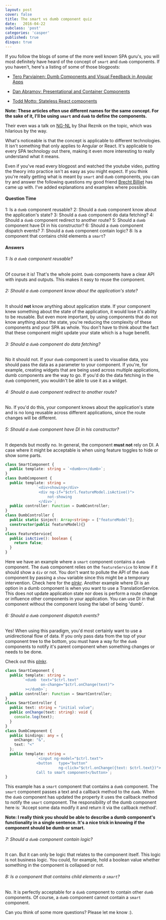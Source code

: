 ```yaml
---
layout: post
cover: false
title: The smart vs dumb component quiz
date:   2016-04-22
subclass: 'post'
categories: 'casper'
published: true
disqus: true
---
```

If you follow the blogs of some of the more well known SPA guru's, you will most definitely have heard of the concept of `smart` and `dumb` components. If you haven't, here's a listing of some of those blogposts:

- <a href="http://teropa.info/blog/2016/02/22/dumb-components-and-visual-feedback-in-angular-apps.html" target="_blank">Tero Parviainen: Dumb Components and Visual Feedback in Angular Apps</a>

- <a href="https://medium.com/@dan_abramov/smart-and-dumb-components-7ca2f9a7c7d0#.wnlz25kho" target="_blank">Dan Abramov: Presentational and Container Components</a>

- <a href="https://toddmotto.com/stateless-react-components/" target="_blank">Todd Motto: Stateless React components</a>


**Note: These articles often use different names for the same concept. For the sake of it, I'll be using `smart` and `dumb` to define the components.**

Their even was a talk on <a href="https://www.youtube.com/watch?v=WfRmhYgwIho" target="_blank">NG-NL</a> by Shai Reznik on the topic, which was hilarious by the way.

What's noticeable is that the concept is applicable to different technologies. It isn't something that only applies to Angular or React. It's applicable to every SPA technology out there, making it even more interesting to really understand what it means.

Even if you've read every blogpost and watched the youtube video, putting the theory into practice isn't as easy as you might expect. If you think you're really getting what is meant by `smart` and `dumb` components, you can try and answer the following questions my good friend <a href="https://twitter.com/brechtbilliet" target="_blank">Brecht Billiet</a> has came up with. I've added explanations and examples where possible.

#### Question Time
1: Is a `dumb` component reusable?
2: Should a `dumb` component know about the application's state?
3: Should a `dumb` component do data fetching?
4: Should a `dumb` component redirect to another route?
5: Should a `dumb` component have DI in his constructor?
6: Should a `dumb` component dispatch events?
7: Should a `dumb` component contain logic?
8: Is a component that contains child elements a `smart`?

#### Answers

###### 1: Is a `dumb` component reusable?
Of course it is! That's the whole point. `Dumb` components have a clear API with inputs and outputs. This makes it easy to reuse the component.

###### 2: Should a `dumb` component know about the application's state?
It should **not** know anything about application state. If your component knew something about the state of the application, it would lose it's ability to be reusable. But even more important, by using components that do not know anything about the state, you're reducing the complexity of these components and your SPA as whole. You don't have to think about the fact that these component might update your state which is a huge benefit.

###### 3: Should a `dumb` component do data fetching?
No it should not. If your `dumb` component is used to visualise data, you should pass the data as a parameter to your component.
If you're, for example, creating widgets that are being used across multiple applications, dumb components are the way to go. If you'd do the data fetching in the `dumb` component, you wouldn't be able to use it as a widget.

###### 4: Should a `dumb` component redirect to another route?
No. If you'd do this, your component knows about the application's state and is no long reusable across different applications, since the route changes will be different.

###### 5: Should a `dumb` component have DI in his constructor?
It depends but mostly no. In general, the component **must not** rely on DI.
A case where it might be acceptable is when using feature toggles to hide or show some parts.

```typescript
class SmartComponent {
  public template: string = `<dumb>></dumb>`;
}
class DumbComponent {
  public template: string =
              `<div>showing</div>
               <div ng-if="$ctrl.featureModel.isActive()">
                   not-showing
               </div>`;
  public controller: Function = DumbController;
}
class DumbController {
  public static $inject: Array<string> = ["featureModel"];
  constructor(public featureModel){}
}
class FeatureService{
  public isActive(): boolean {
    return false;
  }
}
```
Here we have an example where a `smart` component contains a `dumb` component. The `dumb` component relies on the `featureService` to know if it should show a `div` or not.
You don't want to pollute the API of the `dumb` component by passing a `show` variable since this might be a temporary intervention. Check here for the <a href="http://plnkr.co/edit/Iz6C7F5QAveS60l6y9wB?p=preview" target="_blank">plnkr</a>.
Another example where DI is an option in a dumb component is when you want to use a TranslationService. This does not update application state nor does is perform a route change or influence other components in your application. You can use DI in that component without the component losing the label of being 'dumb'.

###### 6: Should a `dumb` component dispatch events?
Yes! When using this paradigm, you'd most certainly want to use a unidirectional flow of data. If you only pass data from the top of your component tree to the bottom, you must have a way for the `dumb` components to notify it's parent component when something changes or needs to be done.

Check out this <a href="http://plnkr.co/edit/kG60UcrSWzwfRjANRzGT?p=preview" target="_blank">plnkr</a>.

```typescript
class SmartComponent {
  public template: string =
        `<dumb  text="$ctrl.text"
                on-change="$ctrl.onChange(text)">
         ></dumb>`;
  public controller: Function = SmartController;
}
class SmartController {
  public text: string = "initial value";
  public onChange(text: string): void {
    console.log(text);
  }
}
class DumbComponent {
  public bindings: any = {
    onChange: "&",
    text: "<"
  };
  public template: string =
              `<input ng-model="$ctrl.text">
              <button   type="button"
                        ng-click="$ctrl.onChange({text: $ctrl.text})">
              Call to smart component</button>`;
}
```
This example has a `smart` component that contains a `dumb` component. The `smart` component passes a text and a callback method to the `dumb`. When the `dumb` component has updated the property it uses the callback method to notify the `smart` component. The responsibility of the dumb component here is: 'Accept some data modify it and return it via the callback method'.

**Note: I really think you should be able to describe a dumb component's functionality in a single sentence. It's a nice trick in knowing if the component should be dumb or smart.**

###### 7: Should a `dumb` component contain logic?
It can. But it can only be logic that relates to the component itself. This logic is not business logic.
You could, for example, hold a boolean value whether something in the component is collapsed or not.

###### 8: Is a component that contains child elements a `smart`?
No. It is perfectly acceptable for a `dumb` component to contain other `dumb` components. Of course, a `dumb` component cannot contain a `smart` component.


Can you think of some more questions? Please let me know :).

